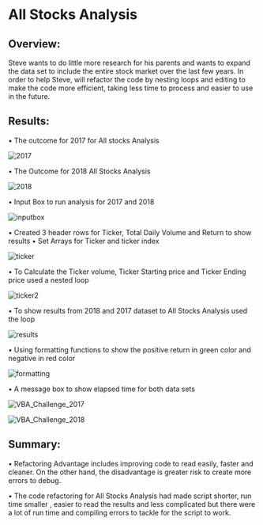 # All Stocks Analysis
## Overview:
Steve wants to do little more research for his parents and wants to expand the data set to include the entire stock market over the last few years. In order to help Steve, will refactor the code by nesting loops and editing to make the code more efficient, taking less time to process and easier to use in the future.

## Results:


•	The outcome for 2017 for All stocks Analysis
 
![2017](https://user-images.githubusercontent.com/67460581/105125368-71c27e80-5a99-11eb-97d2-221137058e32.png)

•	The Outcome for 2018 All Stocks Analysis
 
![2018](https://user-images.githubusercontent.com/67460581/105125374-75560580-5a99-11eb-8c47-082835e44a6d.png)

•	Input Box to run analysis for 2017 and 2018

![inputbox](https://user-images.githubusercontent.com/67460581/105125399-80a93100-5a99-11eb-8dca-0636c5d01023.PNG)

 
•	Created 3 header rows for Ticker, Total Daily Volume and Return to show results
•	Set Arrays for Ticker and ticker index

![ticker](https://user-images.githubusercontent.com/67460581/105125704-48562280-5a9a-11eb-88e4-f7d6b7858c56.png)

 
•	To Calculate the Ticker volume, Ticker Starting price and Ticker Ending price used a nested loop 

![ticker2](https://user-images.githubusercontent.com/67460581/105125406-83a42180-5a99-11eb-8081-7eb4e3d9ba98.png)

•	To show results from 2018 and 2017 dataset to All Stocks Analysis used the loop 

![results](https://user-images.githubusercontent.com/67460581/105125709-48eeb900-5a9a-11eb-8fa8-52af03e75c3d.png)
 
•	Using formatting functions to show the positive return in green color and negative in red color

![formatting](https://user-images.githubusercontent.com/67460581/105125708-48eeb900-5a9a-11eb-81dc-56abdb032ee3.png)

 
•	A message box to show elapsed time for both data sets

![VBA_Challenge_2017](https://user-images.githubusercontent.com/67460581/105124411-59516480-5a97-11eb-83f3-59e3119f06f0.png)

![VBA_Challenge_2018](https://user-images.githubusercontent.com/67460581/105124405-56ef0a80-5a97-11eb-9599-898c341701f4.png)
 

## Summary:

•	Refactoring Advantage includes improving code to read easily, faster and cleaner. On the other hand, the disadvantage is greater risk to create more errors to debug.

•	The code refactoring for All Stocks Analysis had made script shorter, run time smaller , easier to read the results and less complicated but there were a lot of run  time and compiling errors to tackle for the script to work.

